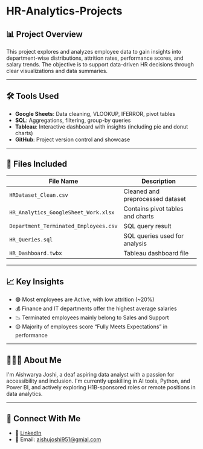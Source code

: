 # HR-Analytics-Projects

## 📊 Project Overview
This project explores and analyzes employee data to gain insights into department-wise distributions, attrition rates, performance scores, and salary trends. The objective is to support data-driven HR decisions through clear visualizations and data summaries.

---

## 🛠️ Tools Used
- **Google Sheets**: Data cleaning, VLOOKUP, IFERROR, pivot tables
- **SQL**: Aggregations, filtering, group-by queries
- **Tableau**: Interactive dashboard with insights (including pie and donut charts)
- **GitHub**: Project version control and showcase

---

## 📁 Files Included
| File Name | Description |
|-----------|-------------|
| `HRDataset_Clean.csv` | Cleaned and preprocessed dataset |
| `HR_Analytics_GoogleSheet_Work.xlsx` | Contains pivot tables and charts |
| `Department_Terminated_Employees.csv` | SQL query result |
| `HR_Queries.sql` | SQL queries used for analysis |
| `HR_Dashboard.twbx` | Tableau dashboard file |

---

## 📈 Key Insights
- 🟢 Most employees are Active, with low attrition (~20%)
- 💰 Finance and IT departments offer the highest average salaries
- 📉 Terminated employees mainly belong to Sales and Support
- 🟡 Majority of employees score “Fully Meets Expectations” in performance

---

## 👩🏻‍💻 About Me
I'm Aishwarya Joshi, a deaf aspiring data analyst with a passion for accessibility and inclusion. I'm currently upskilling in AI tools, Python, and Power BI, and actively exploring H1B-sponsored roles or remote positions in data analytics.

---

## 🔗 Connect With Me
- 💼 [LinkedIn](https://www.linkedin.com/in/aishwarya-g-joshi)
- 📧 Email: aishujoshi951@gmial.com

